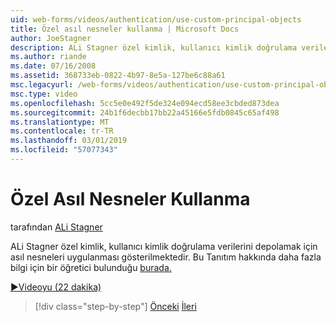 ```yaml
---
uid: web-forms/videos/authentication/use-custom-principal-objects
title: Özel asıl nesneler kullanma | Microsoft Docs
author: JoeStagner
description: ALi Stagner özel kimlik, kullanıcı kimlik doğrulama verilerini depolamak için asıl nesneleri uygulanması gösterilmektedir. Bu Tanıtım hakkında daha fazla bilgi...
ms.author: riande
ms.date: 07/16/2008
ms.assetid: 368733eb-0822-4b97-8e5a-127be6c88a61
msc.legacyurl: /web-forms/videos/authentication/use-custom-principal-objects
msc.type: video
ms.openlocfilehash: 5cc5e0e492f5de324e094ecd58ee3cbded873dea
ms.sourcegitcommit: 24b1f6decbb17bb22a45166e5fdb0845c65af498
ms.translationtype: MT
ms.contentlocale: tr-TR
ms.lasthandoff: 03/01/2019
ms.locfileid: "57077343"
---
```

<a name="use-custom-principal-objects"></a>Özel Asıl Nesneler Kullanma
====================
tarafından [ALi Stagner](https://github.com/JoeStagner)

ALi Stagner özel kimlik, kullanıcı kimlik doğrulama verilerini depolamak için asıl nesneleri uygulanması gösterilmektedir. Bu Tanıtım hakkında daha fazla bilgi için bir öğretici bulunduğu [burada.](../../overview/older-versions-security/introduction/forms-authentication-configuration-and-advanced-topics-vb.md)

[&#9654;Videoyu (22 dakika)](https://channel9.msdn.com/Blogs/ASP-NET-Site-Videos/use-custom-principal-objects)

> [!div class="step-by-step"]
> [Önceki](add-custom-data-to-the-authentication-method.md)
> [İleri](understanding-aspnet-memberships.md)
